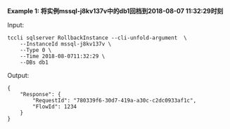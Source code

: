 **Example 1: 将实例mssql-j8kv137v中的db1回档到2018-08-07 11:32:29时刻**



Input: 

```
tccli sqlserver RollbackInstance --cli-unfold-argument  \
    --InstanceId mssql-j8kv137v \
    --Type 0 \
    --Time 2018-08-0711:32:29 \
    --DBs db1
```

Output: 
```
{
    "Response": {
        "RequestId": "780339f6-30d7-419a-a30c-c2dc0933af1c",
        "FlowId": 1234
    }
}
```

